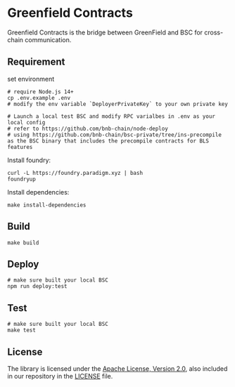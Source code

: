 # Greenfield Contracts
Greenfield Contracts is the bridge between GreenField and BSC for cross-chain communication.

## Requirement

set environment
```shell
# require Node.js 14+
cp .env.example .env
# modify the env variable `DeployerPrivateKey` to your own private key

# Launch a local test BSC and modify RPC varialbes in .env as your local config
# refer to https://github.com/bnb-chain/node-deploy
# using https://github.com/bnb-chain/bsc-private/tree/ins-precompile as the BSC binary that includes the precompile contracts for BLS features 
```

Install foundry:
```shell script
curl -L https://foundry.paradigm.xyz | bash
foundryup
```

Install dependencies:
```shell
make install-dependencies
```

## Build
```shell
make build
```

## Deploy
```shell
# make sure built your local BSC
npm run deploy:test
```

## Test
```shell
# make sure built your local BSC  
make test
```

## License
The library is licensed under the [Apache License, Version 2.0](https://www.apache.org/licenses/LICENSE-2.0),
also included in our repository in the [LICENSE](LICENSE) file.
